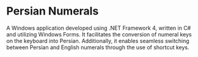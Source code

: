 ﻿# Persian Numerals
A Windows application developed using .NET Framework 4, written in C# and utilizing Windows Forms. It facilitates the conversion of numeral keys on the keyboard into Persian. Additionally, it enables seamless switching between Persian and English numerals through the use of shortcut keys.